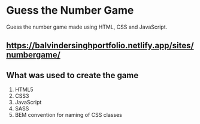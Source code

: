 # Guess the Number Game
Guess the number game made using HTML, CSS and JavaScript.

## https://balvindersinghportfolio.netlify.app/sites/numbergame/

## What was used to create the game
1. HTML5
2. CSS3
3. JavaScript
4. SASS
5. BEM convention for naming of CSS classes
